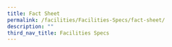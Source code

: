 ```yaml
---
title: Fact Sheet
permalink: /facilities/Facilities-Specs/fact-sheet/
description: ""
third_nav_title: Facilities Specs
---
```

